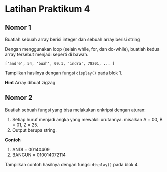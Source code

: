 # Latihan Praktikum 4


## Nomor 1
Buatlah sebuah array berisi integer dan sebuah array berisi string

Dengan menggunakan loop (selain while, for, dan do-while), buatlah kedua array tersebut menjadi seperti di bawah.
```
['andre', 54, 'buah', 09.1, 'indra', 78201, ... ]
```
Tampilkan hasilnya dengan fungsi `display()` pada blok 1.

**Hint**
Array dibuat zigzag


## Nomor 2
Buatlah sebuah fungsi yang bisa melakukan enkripsi dengan aturan:
1. Setiap huruf menjadi angka yang mewakili urutannya. misalkan A = 00, B = 01, Z = 25.
2. Output berupa string.

**Contoh**
1. ANDI = 00140409
2. BANGUN = 010014072114

Tampilkan contoh hasilnya dengan fungsi `display()` pada blok 4.